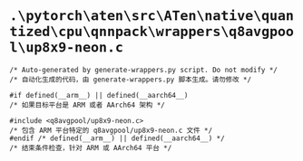 # `.\pytorch\aten\src\ATen\native\quantized\cpu\qnnpack\wrappers\q8avgpool\up8x9-neon.c`

```
/* Auto-generated by generate-wrappers.py script. Do not modify */
/* 自动化生成的代码，由 generate-wrappers.py 脚本生成。请勿修改 */

#if defined(__arm__) || defined(__aarch64__)
/* 如果目标平台是 ARM 或者 AArch64 架构 */

#include <q8avgpool/up8x9-neon.c>
/* 包含 ARM 平台特定的 q8avgpool/up8x9-neon.c 文件 */
#endif /* defined(__arm__) || defined(__aarch64__) */
/* 结束条件检查，针对 ARM 或 AArch64 平台 */
```